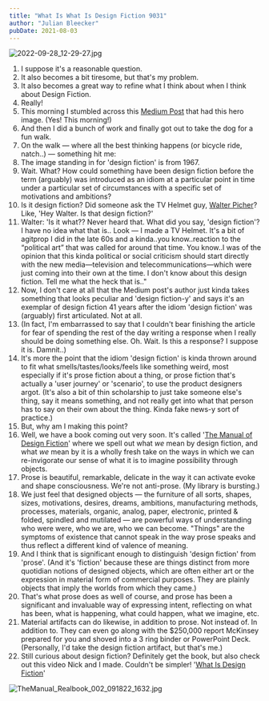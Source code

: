 ```yaml
---
title: "What Is What Is Design Fiction 9031"
author: "Julian Bleecker"
pubDate: 2021-08-03
---
```


![2022-09-28_12-29-27.jpg](https://buttondown-attachments.s3.amazonaws.com/images/6fd7d488-9acc-403f-9e5c-6bb085b46b46.jpg) 

1. I suppose it's a reasonable question.
2. It also becomes a bit tiresome, but that's my problem.
3. It also becomes a great way to refine what I think about when I think about Design Fiction.
4. Really!
5. This morning I stumbled across this [Medium Post](https://medium.com/predict/sci-fi-prototyping-design-fiction-and-worldbuilding-what-differences-ca6a5bbd189) that had this hero image. (Yes! This morning!)
6. And then I did a bunch of work and finally got out to take the dog for a fun walk.
7. On the walk — where all the best thinking happens (or bicycle ride, natch..) — something hit me:
8. The image standing in for 'design fiction' is from 1967.
9. Wait. What? How could something have been design fiction before the term (arguably) was introduced as an idiom at a particular point in time under a particular set of circumstances with a specific set of motivations and ambitions?
10. Is it design fiction? Did someone ask the TV Helmet guy, [Walter Picher](http://foundation.generali.at/en/collection/artist/pichler-walter/artwork/tv-helm-tragbares-wohnzimmer.html#.YzSh6-zMI0Q)? Like, 'Hey Walter. Is that design fiction?'
11. Walter: 'Is it what?? Never heard that. What did you say, 'design fiction'? I have no idea what that is.. Look — I made a TV Helmet. It's a bit of agitprop I did in the late 60s and a kinda..you know..reaction to the “political art” that was called for around that time. You know..I was of the opinion that this kinda political or social criticism should start directly with the new media—television and telecommunications—which were just coming into their own at the time. I don't know about this design fiction. Tell me what the heck that is.."
12. Now, I don't care at all that the Medium post's author just kinda takes something that looks peculiar and 'design fiction-y' and says it's an exemplar of design fiction 41 years after the idiom 'design fiction' was (arguably) first articulated. Not at all.
13. (In fact, I'm embarrassed to say that I couldn't bear finishing the article for fear of spending the rest of the day writing a response when I really should be doing something else. Oh. Wait. Is this a response? I suppose it is. Damnit..)
14. It's more the point that the idiom 'design fiction' is kinda thrown around to fit what smells/tastes/looks/feels like something weird, most especially if it's prose fiction about a thing, or prose fiction that's actually a 'user journey' or 'scenario', to use the product designers argot. (It's also a bit of thin scholarship to just take someone else's thing, say it means something, and not really get into what that person has to say on their own about the thing. Kinda fake news-y sort of practice.)
15. But, why am I making this point?
16. Well, we have a book coming out very soon. It's called '[The Manual of Design Fiction](https://nearfuturelaboratory.myshopify.com/products/the-manual-of-design-fiction)' where we spell out what _we_ mean by design fiction, and what _we_ mean by it is a wholly fresh take on the ways in which we can re-invigorate our sense of what it is to imagine possibility through objects.
17. Prose is beautiful, remarkable, delicate in the way it can activate evoke and shape consciousness. We're not anti-prose. (My library is bursting.)
18. We just feel that designed objects — the furniture of all sorts, shapes, sizes, motivations, desires, dreams, ambitions, manufacturing methods, processes, materials, organic, analog, paper, electronic, printed & folded, spindled and mutilated — are powerful ways of understanding who were were, who we are, who we can become. "Things" are the symptoms of existence that cannot speak in the way prose speaks and thus reflect a different kind of valence of meaning. 
19. And I think that is significant enough to distinguish 'design fiction' from 'prose'. (And it's 'fiction' because these are things distinct from more quotidian notions of designed objects, which are often either art or the expression in material form of commercial purposes. They are plainly objects that imply the worlds from which they came.)
20. That's what prose does as well of course, and prose has been a significant and invaluable way of expressing intent, reflecting on what has been, what is happening, what could happen, what we imagine, etc.
21. Material artifacts can do likewise, in addition to prose. Not instead of. In addition to. They can even go along with the $250,000 report McKinsey prepared for you and shoved into a 3 ring binder or PowerPoint Deck. (Personally, I'd take the design fiction artifact, but that's me.)
22. Still curious about design fiction? Definitely get the book, but also check out this video Nick and I made. Couldn't be simpler! '[What Is Design Fiction](https://youtu.be/t_UT78JOauM)'

 ![TheManual_Realbook_002_091822_1632.jpg](https://buttondown-attachments.s3.amazonaws.com/images/73acdf04-7ee6-4351-b451-b724451076d7.jpg)
